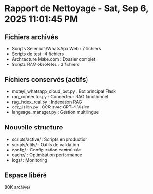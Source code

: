 # Rapport de Nettoyage - Sat, Sep  6, 2025 11:01:45 PM

## Fichiers archivés
- Scripts Selenium/WhatsApp Web : 7 fichiers
- Scripts de test : 4 fichiers  
- Architecture Make.com : Dossier complet
- Scripts RAG obsolètes : 2 fichiers

## Fichiers conservés (actifs)
- moteyi_whatsapp_cloud_bot.py : Bot principal Flask
- rag_connector.py : Connecteur RAG fonctionnel
- rag_index_real.py : Indexation RAG
- ocr_vision.py : OCR avec GPT-4 Vision
- language_manager.py : Gestion multilingue

## Nouvelle structure
- scripts/active/ : Scripts en production
- scripts/utils/ : Outils de validation
- config/ : Configuration centralisée
- cache/ : Optimisation performance
- logs/ : Monitoring

## Espace libéré
80K	archive/

